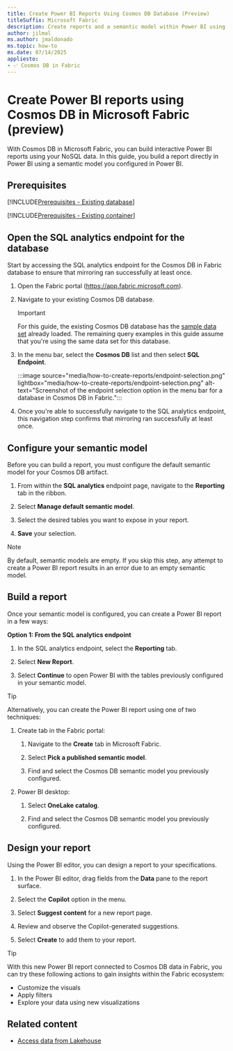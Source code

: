 ```yaml
---
title: Create Power BI Reports Using Cosmos DB Database (Preview)
titleSuffix: Microsoft Fabric
description: Create reports and a semantic model within Power BI using data from your Cosmos DB database in Microsoft Fabric during the preview.
author: jilmal
ms.author: jmaldonado
ms.topic: how-to
ms.date: 07/14/2025
appliesto:
- ✅ Cosmos DB in Fabric
---
```


# Create Power BI reports using Cosmos DB in Microsoft Fabric (preview)

With Cosmos DB in Microsoft Fabric, you can build interactive Power BI reports using your NoSQL data. In this guide, you build a report directly in Power BI using a semantic model you configured in Power BI.

## Prerequisites

[!INCLUDE[Prerequisites - Existing database](includes/prerequisite-existing-database.md)]

[!INCLUDE[Prerequisites - Existing container](includes/prerequisite-existing-container.md)]

## Open the SQL analytics endpoint for the database

Start by accessing the SQL analytics endpoint for the Cosmos DB in Fabric database to ensure that mirroring ran successfully at least once.

1. Open the Fabric portal (<https://app.fabric.microsoft.com>).

1. Navigate to your existing Cosmos DB database.

    > [!IMPORTANT]
    > For this guide, the existing Cosmos DB database has the [sample data set](sample-data.md) already loaded. The remaining query examples in this guide assume that you're using the same data set for this database.

1. In the menu bar, select the **Cosmos DB** list and then select **SQL Endpoint**.

    :::image source="media/how-to-create-reports/endpoint-selection.png" lightbox="media/how-to-create-reports/endpoint-selection.png" alt-text="Screenshot of the endpoint selection option in the menu bar for a database in Cosmos DB in Fabric.":::

1. Once you're able to successfully navigate to the SQL analytics endpoint, this navigation step confirms that mirroring ran successfully at least once.

## Configure your semantic model

Before you can build a report, you must configure the default semantic model for your Cosmos DB artifact.

1. From within the **SQL analytics** endpoint page, navigate to the **Reporting** tab in the ribbon.

1. Select **Manage default semantic model**.

1. Select the desired tables you want to expose in your report.

1. **Save** your selection.

> [!NOTE]
> By default, semantic models are empty. If you skip this step, any attempt to create a Power BI report results in an error due to an empty semantic model.

## Build a report

Once your semantic model is configured, you can create a Power BI report in a few ways:

**Option 1: From the SQL analytics endpoint**

1. In the SQL analytics endpoint, select the **Reporting** tab.

1. Select **New Report**.

1. Select **Continue** to open Power BI with the tables previously configured in your semantic model.

> [!TIP]
> Alternatively, you can create the Power BI report using one of two techniques:
>
> 1. Create tab in the Fabric portal:
> 
>     1. Navigate to the **Create** tab in Microsoft Fabric.
> 
>     1. Select **Pick a published semantic model**.
> 
>     1. Find and select the Cosmos DB semantic model you previously configured.
> 
> 1. Power BI desktop:
> 
>     1. Select **OneLake catalog**.
> 
>     1. Find and select the Cosmos DB semantic model you previously configured.
>

## Design your report

Using the Power BI editor, you can design a report to your specifications.

1. In the Power BI editor, drag fields from the **Data** pane to the report surface.

1. Select the **Copilot** option in the menu.

1. Select **Suggest content** for a new report page.

1. Review and observe the Copilot-generated suggestions.

1. Select **Create** to add them to your report.

> [!TIP]
> With this new Power BI report connected to Cosmos DB data in Fabric, you can try these following actions to gain insights within the Fabric ecosystem:
>
> - Customize the visuals
> - Apply filters
> - Explore your data using new visualizations
>

## Related content

* [Access data from Lakehouse](how-to-access-data-lakehouse.md)
